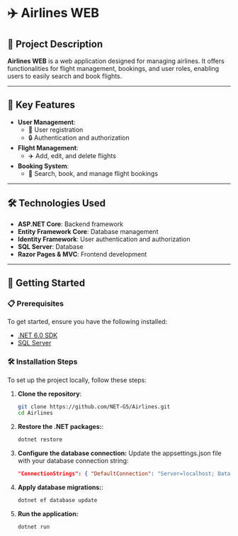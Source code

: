 # ✈️ Airlines WEB

## 📖 Project Description
**Airlines WEB** is a web application designed for managing airlines. It offers functionalities for flight management, bookings, and user roles, enabling users to easily search and book flights.

---

## 🌟 Key Features
- **User Management**: 
  - 🔑 User registration
  - 🔒 Authentication and authorization
- **Flight Management**: 
  - ✈️ Add, edit, and delete flights
- **Booking System**: 
  - 📅 Search, book, and manage flight bookings

---

## 🛠️ Technologies Used
- **ASP.NET Core**: Backend framework
- **Entity Framework Core**: Database management
- **Identity Framework**: User authentication and authorization
- **SQL Server**: Database
- **Razor Pages & MVC**: Frontend development

---

## 🚀 Getting Started

### 📋 Prerequisites
To get started, ensure you have the following installed:
- [.NET 6.0 SDK](https://dotnet.microsoft.com/download/dotnet/6.0)
- [SQL Server](https://www.microsoft.com/en-us/sql-server/sql-server-downloads)

### 🛠️ Installation Steps
To set up the project locally, follow these steps:

1. **Clone the repository**:
   ```bash
   git clone https://github.com/NET-G5/Airlines.git
   cd Airlines
2. **Restore the .NET packages:**:
   ```bash
   dotnet restore
3. **Configure the database connection:** Update the appsettings.json file with your database connection string:
   ```json
   "ConnectionStrings": { "DefaultConnection": "Server=localhost; Database=AirlineDataBase; User Id=sa; Password=MyP@ssw0rd123; TrustServerCertificate=True;" }
4. **Apply database migrations:**:
   ```bash
   dotnet ef database update
5. **Run the application:**
   ```bash
   dotnet run
